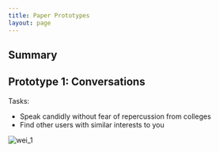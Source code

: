 ```yaml
---
title: Paper Prototypes
layout: page
---
```


## Summary

## Prototype 1: Conversations

Tasks:
* Speak candidly without fear of repercussion from colleges
* Find other users with similar interests to you

![wei_1](wei1_1.png)
